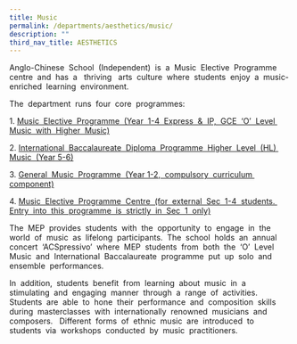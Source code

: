 ```yaml
---
title: Music
permalink: /departments/aesthetics/music/
description: ""
third_nav_title: AESTHETICS
---
```

Anglo-Chinese  School  (Independent)  is  a  Music  Elective  Programme  centre  and  has  a   thriving   arts  culture  where  students  enjoy  a  music-enriched  learning  environment.

The  department  runs  four  core  programmes:

1. [Music  Elective  Programme  (Year  1-4  Express  &  IP,  GCE  ‘O’  Level  Music  with  Higher  Music)](/aesthetics/music-elective-programme/)

2. [International  Baccalaureate  Diploma  Programme  Higher  Level  (HL)  Music  (Year 5-6)](/aesthetics/ib-music-programme/)

3. [General  Music  Programme  (Year 1-2,  compulsory  curriculum  component)](/aesthetics/general-music-programme-gmp/)

4. [Music  Elective  Programme  Centre  (for  external  Sec  1-4  students.  Entry  into  this  programme  is  strictly  in  Sec  1  only)](/aesthetics/mep-centre-for-external-students/)

The  MEP  provides  students  with  the  opportunity  to  engage  in  the  world  of  music  as  lifelong  participants.  The  school  holds  an  annual  concert  ‘ACSpressivo’  where  MEP  students  from  both  the  ‘O’  Level  Music  and  International  Baccalaureate  programme  put  up  solo  and  ensemble  performances.

In  addition,  students  benefit  from  learning  about  music  in  a  stimulating  and  engaging  manner  through  a  range  of  activities.   Students  are  able  to  hone  their  performance  and  composition  skills  during  masterclasses  with  internationally  renowned  musicians  and  composers.   Different  forms  of  ethnic  music  are  introduced  to  students  via  workshops  conducted  by  music  practitioners.